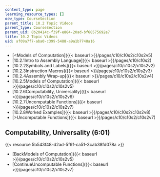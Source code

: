```yaml
---
content_type: page
learning_resource_types: []
ocw_type: CourseSection
parent_title: 10.2 Topic Videos
parent_type: CourseSection
parent_uid: 8b20414c-f39f-e884-20ad-bf68575692e7
title: 10.2 Topic Videos
uid: af09a7f7-aba0-c399-5488-a9a1b7748a16
---
```


*   [\<Models of Computation]({{< baseurl >}}/pages/c10/c10s2/c10s2v5)
*   [10.2.1Intro to Assembly Language]({{< baseurl >}}/pages/c10/c10s2)
*   [10.2.2Symbols and Labels]({{< baseurl >}}/pages/c10/c10s2/c10s2v2)
*   [10.2.3Instruction Macros]({{< baseurl >}}/pages/c10/c10s2/c10s2v3)
*   [10.2.4Assembly Wrap-up]({{< baseurl >}}/pages/c10/c10s2/c10s2v4)
*   [10.2.5Models of Computation]({{< baseurl >}}/pages/c10/c10s2/c10s2v5)
*   [10.2.6Computability, Universality]({{< baseurl >}}/pages/c10/c10s2/c10s2v6)
*   [10.2.7Uncomputable Functions]({{< baseurl >}}/pages/c10/c10s2/c10s2v7)
*   [10.2.8Worked Examples]({{< baseurl >}}/pages/c10/c10s2/c10s2v8)
*   [\>Uncomputable Functions]({{< baseurl >}}/pages/c10/c10s2/c10s2v7)

Computability, Universality (6:01)
----------------------------------

{{< resource 5b543f48-d2ad-5f9f-ca51-3cab38fd078a >}}

*   [BackModels of Computation]({{< baseurl >}}/pages/c10/c10s2/c10s2v5)
*   [ContinueUncomputable Functions]({{< baseurl >}}/pages/c10/c10s2/c10s2v7)